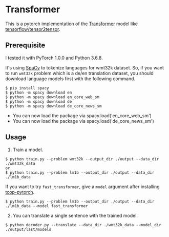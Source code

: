 
# Transformer

This is a pytorch implementation of the
[Transformer](https://arxiv.org/abs/1706.03762) model like
[tensorflow/tensor2tensor](https://github.com/tensorflow/tensor2tensor).

## Prerequisite

I tested it with PyTorch 1.0.0 and Python 3.6.8.

It's using [SpaCy](https://spacy.io/usage/) to tokenize languages for wmt32k
dataset. So, if you want to run `wmt32k` problem which is a de/en translation
dataset, you should download language models first with the following command.

```
$ pip install spacy
$ python -m spacy download en
$ python -m spacy download en_core_web_sm
$ python -m spacy download de
$ python -m spacy download de_core_news_sm
```
- You can now load the package via spacy.load('en_core_web_sm')
- You can now load the package via spacy.load('de_core_news_sm')

## Usage

1. Train a model.
```
$ python train.py --problem wmt32k --output_dir ./output --data_dir ./wmt32k_data
or
$ python train.py --problem lm1b --output_dir ./output --data_dir ./lm1b_data
```

If you want to try `fast_transformer`, give a `model` argument after installing
[tcop-pytorch](https://github.com/tunz/tcop-pytorch).
```
$ python train.py --problem lm1b --output_dir ./output --data_dir ./lm1b_data --model fast_transformer
```


2. You can translate a single sentence with the trained model.
```
$ python decoder.py --translate --data_dir ./wmt32k_data --model_dir ./output/last/models
```

